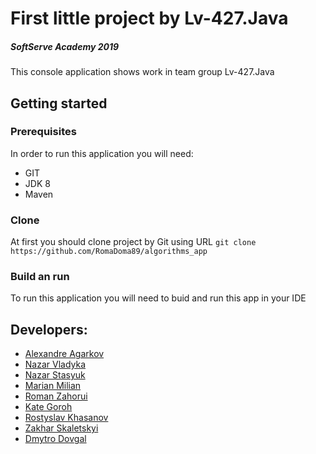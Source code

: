 # First little project by Lv-427.Java

##### SoftServe Academy 2019
This console application shows work in team group Lv-427.Java
## Getting started
### Prerequisites
In order to run this application you will need:
- GIT
- JDK 8
- Maven

### Clone
At first you should clone project by Git using URL 
`git clone https://github.com/RomaDoma89/algorithms_app`

### Build an run
To run this application you will need to buid and run this app in your IDE
## Developers: 
- [Alexandre Agarkov](https://github.com/fsociety01010 "Alexandre Agarkov")
- [Nazar Vladyka](https://github.com/nazarvladyka "Nazar Vladyka")
- [Nazar  Stasyuk](https://github.com/GuN41K "Nazar  Stasyuk")
- [Marian Milian](https://github.com/MarianMilian "Marian Milian")
- [Roman  Zahorui](https://github.com/RomaDoma89 "Roman  Zahorui")
- [Kate Goroh](https://github.com/rinagoroh "Kate Goroh")
- [Rostyslav Khasanov](https://github.com/RostyslavKhasanov "Rostyslav Khasanov")
- [Zakhar Skaletskyi](https://github.com/ZakharSk "Zakhar Skaletskyi")
- [Dmytro Dovgal](https://github.com/DmytroDovgal "Dmytro Dovgal")

